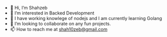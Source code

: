 - 👋 Hi, I’m Shahzeb
- 👀 I’m interested in Backed Development 
- 🌱 I have working knowlege of nodejs and I am currently learning Golang
- 💞️ I’m looking to collaborate on any fun projects.
- 📫 How to reach me at shah10zeb@gmail.com

